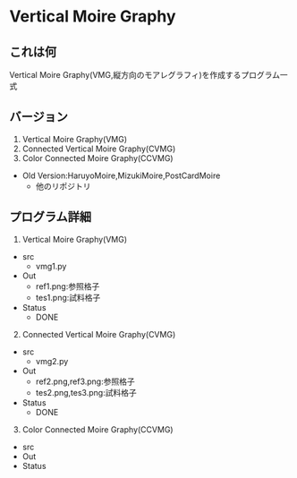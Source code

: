 # Vertical Moire Graphy

## これは何
Vertical Moire Graphy(VMG,縦方向のモアレグラフィ)を作成するプログラム一式

## バージョン
1. Vertical Moire Graphy(VMG)
2. Connected Vertical Moire Graphy(CVMG)
3. Color Connected Moire Graphy(CCVMG)
- Old Version:HaruyoMoire,MizukiMoire,PostCardMoire
    - 他のリポジトリ

## プログラム詳細
1. Vertical Moire Graphy(VMG)
- src
    - vmg1.py
- Out
    - ref1.png:参照格子
    - tes1.png:試料格子
- Status
    - DONE

2. Connected Vertical Moire Graphy(CVMG)
- src
    - vmg2.py
- Out
    - ref2.png,ref3.png:参照格子
    - tes2.png,tes3.png:試料格子
- Status
    - DONE

3. Color Connected Moire Graphy(CCVMG)
- src
- Out
- Status
